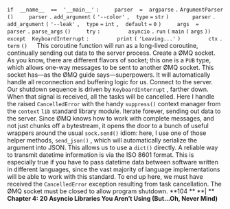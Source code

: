 `if` ` ` `__name__` ` ` `==` ` ` `'__main__'` `:` `    ` `parser` ` ` `=` ` ` `argparse` `.` `ArgumentParser` `()` `    ` `parser` `.` `add_argument` `(` `'--color'` `,` ` ` `type` `=` `str` `)` `  ` `    ` `parser` `.` `add_argument` `(` `'--leak'` `,` ` ` `type` `=` `int` `,` ` ` `default` `=` `0` `)` `    ` `args` ` ` `=` ` ` `parser` `.` `parse_args` `()` `    ` `try` `:` `        ` `asyncio` `.` `run` `(` `main` `(` `args` `))` `    ` `except` ` ` `KeyboardInterrupt` `:` `        ` `print` `(` `'Leaving...'` `)` `        ` `ctx` `.` `term` `()` `  ` This coroutine function will run as a long-lived coroutine, continually sending out data to the server process. Create a ØMQ socket. As you know, there are different flavors of socket; this one is a  `PUB`  type, which allows one-way messages to be sent to another ØMQ socket. This socket has—as the ØMQ guide says—superpowers. It will automatically handle all reconnection and buffering logic for us. Connect to the server. Our shutdown sequence is driven by  `KeyboardInterrupt` , farther down. When that signal is received, all the tasks will be cancelled. Here I handle the raised `CancelledError`  with the handy  `suppress()`  context manager from the  `context` `lib`  standard library module. Iterate forever, sending out data to the server. Since ØMQ knows how to work with complete messages, and not just chunks off a bytestream, it opens the door to a bunch of useful wrappers around the usual `sock.send()`  idiom: here, I use one of those helper methods,  `send_json()` , which will automatically serialize the argument into JSON. This allows us to use a `dict()`  directly. A reliable way to transmit datetime information is via the ISO 8601 format. This is especially true if you have to pass datetime data between software written in different languages, since the vast majority of language implementations will be able to work with this standard. To end up here, we must have received the  `CancelledError`  exception resulting from task cancellation. The ØMQ socket must be closed to allow program shutdown. **104 ** **| ** **Chapter 4: 20 Asyncio Libraries You Aren’t Using (But…Oh, Never Mind)**
